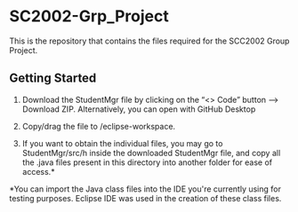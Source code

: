 # SC2002-Grp_Project

This is the repository that contains the files required for the SCC2002 Group Project.



## Getting Started


1. Download the StudentMgr file by clicking on the “<> Code” button —> Download ZIP. Alternatively, you can open with GitHub Desktop


2. Copy/drag the file to <your directory>/eclipse-workspace.

3. If you want to obtain the individual files, you may go to StudentMgr/src/h inside the downloaded StudentMgr file, and copy all the .java files present in this directory into another folder for ease of access.*


*You can import the Java class files into the IDE you're currently using for testing purposes. Eclipse IDE was used in the creation of these class files.
